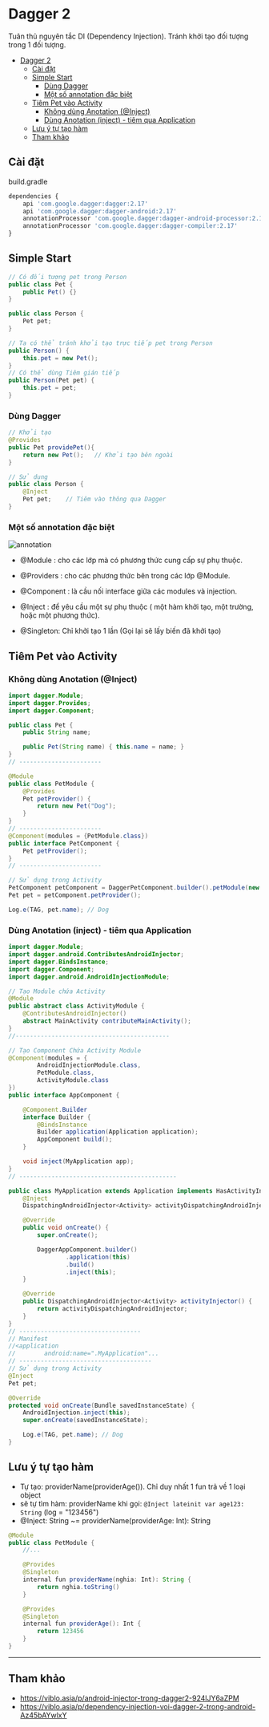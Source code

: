 # Dagger 2

Tuân thủ nguyên tắc DI (Dependency Injection).
Tránh khởi tạo đối tượng trong 1 đối tượng.

- [Dagger 2](#dagger-2)
  - [Cài đặt](#c%c3%a0i-%c4%91%e1%ba%b7t)
  - [Simple Start](#simple-start)
    - [Dùng Dagger](#d%c3%b9ng-dagger)
    - [Một số annotation đặc biệt](#m%e1%bb%99t-s%e1%bb%91-annotation-%c4%91%e1%ba%b7c-bi%e1%bb%87t)
  - [Tiêm Pet vào Activity](#ti%c3%aam-pet-v%c3%a0o-activity)
    - [Không dùng Anotation (@Inject)](#kh%c3%b4ng-d%c3%b9ng-anotation-inject)
    - [Dùng Anotation (inject) - tiêm qua Application](#d%c3%b9ng-anotation-inject---ti%c3%aam-qua-application)
  - [Lưu ý tự tạo hàm](#l%c6%b0u-%c3%bd-t%e1%bb%b1-t%e1%ba%a1o-h%c3%a0m)
  - [Tham khảo](#tham-kh%e1%ba%a3o)

## Cài đặt

build.gradle

```js
dependencies {
    api 'com.google.dagger:dagger:2.17'
    api 'com.google.dagger:dagger-android:2.17'
    annotationProcessor 'com.google.dagger:dagger-android-processor:2.17'
    annotationProcessor 'com.google.dagger:dagger-compiler:2.17'
}
```

## Simple Start

```java
// Có đối tượng pet trong Person
public class Pet {
    public Pet() {}
}

public class Person {
    Pet pet;
}

// Ta có thể tránh khởi tạo trực tiếp pet trong Person
public Person() {
    this.pet = new Pet();
}
// Có thể dùng Tiêm gián tiếp
public Person(Pet pet) {
    this.pet = pet;
}
```

### Dùng Dagger

```java
// Khởi tạo
@Provides
public Pet providePet(){
    return new Pet();   // Khởi tạo bên ngoài
}

// Sử dụng
public class Person {
    @Inject
    Pet pet;    // Tiêm vào thông qua Dagger
}
```

### Một số annotation đặc biệt

![annotation]("dagger2_map.png")

- @Module : cho các lớp mà có phương thức cung cấp sự phụ thuộc.
- @Providers : cho các phương thức bên trong các lớp @Module.
- @Component : là cầu nối interface giữa các modules và injection.
- @Inject : để yêu cầu một sự phụ thuộc ( một hàm khởi tạo, một trường, hoặc một phương thức).

- @Singleton: Chỉ khởi tạo 1 lần (Gọi lại sẽ lấy biến đã khởi tạo)

## Tiêm Pet vào Activity

### Không dùng Anotation (@Inject)

```java
import dagger.Module;
import dagger.Provides;
import dagger.Component;

public class Pet {
    public String name;

    public Pet(String name) { this.name = name; }
}
// -----------------------

@Module
public class PetModule {
    @Provides
    Pet petProvider() {
        return new Pet("Dog");
    }
}
// -----------------------
@Component(modules = {PetModule.class})
public interface PetComponent {
    Pet petProvider();
}
// -----------------------

// Sử dụng trong Activity
PetComponent petComponent = DaggerPetComponent.builder().petModule(new PetModule()).build();
Pet pet = petComponent.petProvider();

Log.e(TAG, pet.name); // Dog
```

### Dùng Anotation (inject) - tiêm qua Application

```java
import dagger.Module;
import dagger.android.ContributesAndroidInjector;
import dagger.BindsInstance;
import dagger.Component;
import dagger.android.AndroidInjectionModule;

// Tạo Module chứa Activity
@Module
public abstract class ActivityModule {
    @ContributesAndroidInjector()
    abstract MainActivity contributeMainActivity();
}
//-------------------------------------------

// Tạo Component Chứa Activity Module
@Component(modules = {
        AndroidInjectionModule.class,
        PetModule.class,
        ActivityModule.class
})
public interface AppComponent {

    @Component.Builder
    interface Builder {
        @BindsInstance
        Builder application(Application application);
        AppComponent build();
    }

    void inject(MyApplication app);
}
// --------------------------------------------

public class MyApplication extends Application implements HasActivityInjector {
    @Inject
    DispatchingAndroidInjector<Activity> activityDispatchingAndroidInjector;

    @Override
    public void onCreate() {
        super.onCreate();

        DaggerAppComponent.builder()
                .application(this)
                .build()
                .inject(this);
    }

    @Override
    public DispatchingAndroidInjector<Activity> activityInjector() {
        return activityDispatchingAndroidInjector;
    }
}
// ----------------------------------
// Manifest
//<application
//        android:name=".MyApplication"...
// -------------------------------------
// Sử dụng trong Activity
@Inject
Pet pet;

@Override
protected void onCreate(Bundle savedInstanceState) {
    AndroidInjection.inject(this);
    super.onCreate(savedInstanceState);

    Log.e(TAG, pet.name); // Dog
}
```

## Lưu ý tự tạo hàm

- Tự tạo: providerName(providerAge()). Chỉ duy nhất 1 fun trả về 1 loại object
- sẽ tự tìm hàm: providerName khi gọi: ```@Inject lateinit var age123: String``` (log = "123456")
- @Inject: String ~= providerName(providerAge: Int): String

```java
@Module
public class PetModule {
    //...

    @Provides
    @Singleton
    internal fun providerName(nghia: Int): String {
        return nghia.toString()
    }

    @Provides
    @Singleton
    internal fun providerAge(): Int {
        return 123456
    }
}
```

---

## Tham khảo

- <https://viblo.asia/p/android-injector-trong-dagger2-924lJY6aZPM>
- <https://viblo.asia/p/dependency-injection-voi-dagger-2-trong-android-Az45bAYwlxY>
